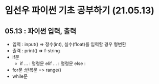 # 임선우 파이썬 기초 공부하기 (21.05.13)
## 05.13 : 파이썬 입력, 출력
+ 입력 : input() => 정수(int), 실수(float)를 입력할 경우 형변환
+ 출력 : print() => f-string
+ if문
  + if ... : 명령문 elif ... : 명령문 else :
+ for문 :반복문 => range()
+ while문
